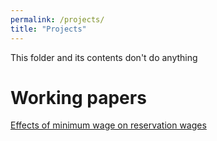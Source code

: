 ```yaml
---
permalink: /projects/
title: "Projects"
---
```

This folder and its contents don't do anything

# Working papers
[Effects of minimum wage on reservation wages](files/research_projects/JMP_draft.pdf)

